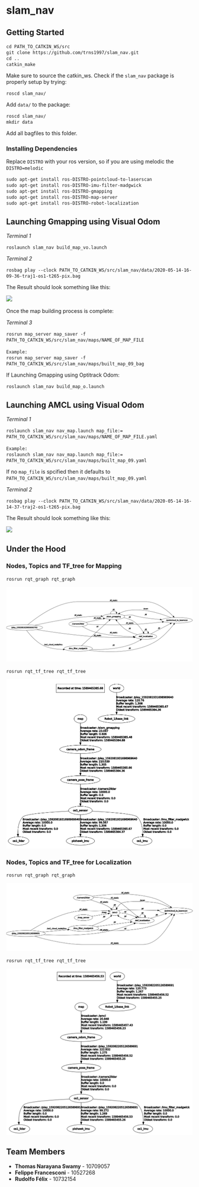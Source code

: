 # slam_nav

## Getting Started
```
cd PATH_TO_CATKIN_WS/src
git clone https://github.com/trns1997/slam_nav.git
cd ..
catkin_make 
```
Make sure to source the catkin_ws. Check if the `slam_nav` package is properly setup by trying:
```
roscd slam_nav/
```

Add `data/` to the package:
```
roscd slam_nav/
mkdir data
```
Add all bagfiles to this folder.

### Installing Dependencies
Replace `DISTRO` with your ros version, so if you are using melodic the `DISTRO=melodic`
```
sudo apt-get install ros-DISTRO-pointcloud-to-laserscan
sudo apt-get install ros-DISTRO-imu-filter-madgwick
sudo apt-get install ros-DISTRO-gmapping
sudo apt-get install ros-DISTRO-map-server
sudo apt-get install ros-DISTRO-robot-localization
```

## Launching Gmapping using Visual Odom
*Terminal 1*
```
roslaunch slam_nav build_map_vo.launch 
```
*Terminal 2*
```
rosbag play --clock PATH_TO_CATKIN_WS/src/slam_nav/data/2020-05-14-16-09-36-traj1-os1-t265-pix.bag 
```
The Result should look something like this:

<img src= https://github.com/trns1997/slam_nav/blob/master/media/map.gif/>

Once the map building process is complete:

*Terminal 3*
```
rosrun map_server map_saver -f PATH_TO_CATKIN_WS/src/slam_nav/maps/NAME_OF_MAP_FILE

Example:
rosrun map_server map_saver -f PATH_TO_CATKIN_WS/src/slam_nav/maps/built_map_09_bag 
```
If Launching Gmapping using Optitrack Odom:
```
roslaunch slam_nav build_map_o.launch 
```

## Launching AMCL using Visual Odom
*Terminal 1*
```
roslaunch slam_nav nav_map.launch map_file:= PATH_TO_CATKIN_WS/src/slam_nav/maps/NAME_OF_MAP_FILE.yaml

Example:
roslaunch slam_nav nav_map.launch map_file:= PATH_TO_CATKIN_WS/src/slam_nav/maps/built_map_09.yaml
```
If no `map_file` is spcified then it defaults to `PATH_TO_CATKIN_WS/src/slam_nav/maps/built_map_09.yaml`

*Terminal 2*
```
rosbag play --clock PATH_TO_CATKIN_WS/src/slam_nav/data/2020-05-14-16-14-37-traj2-os1-t265-pix.bag
```
The Result should look something like this:

<img src= https://github.com/trns1997/slam_nav/blob/master/media/loc.gif/>

## Under the Hood

### Nodes, Topics and TF_tree for Mapping
```
rosrun rqt_graph rqt_graph
```
<img src=https://github.com/trns1997/slam_nav/blob/master/media/map_graph.png>

```
rosrun rqt_tf_tree rqt_tf_tree
```
<img src=https://github.com/trns1997/slam_nav/blob/master/media/map_tf.png>

### Nodes, Topics and TF_tree for Localization
```
rosrun rqt_graph rqt_graph
```

<img src=https://github.com/trns1997/slam_nav/blob/master/media/nav_graph.png>

```
rosrun rqt_tf_tree rqt_tf_tree
```
<img src=https://github.com/trns1997/slam_nav/blob/master/media/nav_tf.png>

## Team Members
* **Thomas Narayana Swamy** - 10709057
* **Felippe Francesconi** - 10527268
* **Rudolfo Félix**  - 10732154


